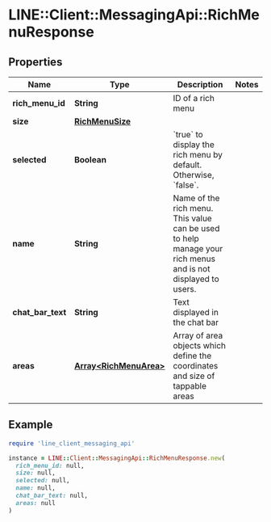 # LINE::Client::MessagingApi::RichMenuResponse

## Properties

| Name | Type | Description | Notes |
| ---- | ---- | ----------- | ----- |
| **rich_menu_id** | **String** | ID of a rich menu |  |
| **size** | [**RichMenuSize**](RichMenuSize.md) |  |  |
| **selected** | **Boolean** | &#x60;true&#x60; to display the rich menu by default. Otherwise, &#x60;false&#x60;. |  |
| **name** | **String** | Name of the rich menu. This value can be used to help manage your rich menus and is not displayed to users. |  |
| **chat_bar_text** | **String** | Text displayed in the chat bar |  |
| **areas** | [**Array&lt;RichMenuArea&gt;**](RichMenuArea.md) | Array of area objects which define the coordinates and size of tappable areas |  |

## Example

```ruby
require 'line_client_messaging_api'

instance = LINE::Client::MessagingApi::RichMenuResponse.new(
  rich_menu_id: null,
  size: null,
  selected: null,
  name: null,
  chat_bar_text: null,
  areas: null
)
```

